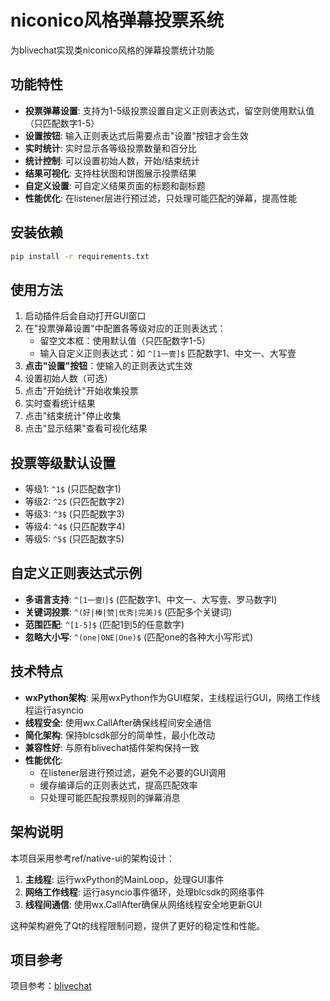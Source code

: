# niconico风格弹幕投票系统

为blivechat实现类niconico风格的弹幕投票统计功能

## 功能特性

- **投票弹幕设置**: 支持为1-5级投票设置自定义正则表达式，留空则使用默认值（只匹配数字1-5）
- **设置按钮**: 输入正则表达式后需要点击"设置"按钮才会生效
- **实时统计**: 实时显示各等级投票数量和百分比
- **统计控制**: 可以设置初始人数，开始/结束统计
- **结果可视化**: 支持柱状图和饼图展示投票结果
- **自定义设置**: 可自定义结果页面的标题和副标题
- **性能优化**: 在listener层进行预过滤，只处理可能匹配的弹幕，提高性能

## 安装依赖

```bash
pip install -r requirements.txt
```

## 使用方法

1. 启动插件后会自动打开GUI窗口
2. 在"投票弹幕设置"中配置各等级对应的正则表达式：
   - 留空文本框：使用默认值（只匹配数字1-5）
   - 输入自定义正则表达式：如 `^[1一壹]$` 匹配数字1、中文一、大写壹
3. **点击"设置"按钮**：使输入的正则表达式生效
4. 设置初始人数（可选）
5. 点击"开始统计"开始收集投票
6. 实时查看统计结果
7. 点击"结束统计"停止收集
8. 点击"显示结果"查看可视化结果

## 投票等级默认设置

- 等级1: `^1$` (只匹配数字1)
- 等级2: `^2$` (只匹配数字2)
- 等级3: `^3$` (只匹配数字3)
- 等级4: `^4$` (只匹配数字4)
- 等级5: `^5$` (只匹配数字5)

## 自定义正则表达式示例

- **多语言支持**: `^[1一壹Ⅰ]$` (匹配数字1、中文一、大写壹、罗马数字Ⅰ)
- **关键词投票**: `^(好|棒|赞|优秀|完美)$` (匹配多个关键词)
- **范围匹配**: `^[1-5]$` (匹配1到5的任意数字)
- **忽略大小写**: `^(one|ONE|One)$` (匹配one的各种大小写形式)

## 技术特点

- **wxPython架构**: 采用wxPython作为GUI框架，主线程运行GUI，网络工作线程运行asyncio
- **线程安全**: 使用wx.CallAfter确保线程间安全通信
- **简化架构**: 保持blcsdk部分的简单性，最小化改动
- **兼容性好**: 与原有blivechat插件架构保持一致
- **性能优化**:
  - 在listener层进行预过滤，避免不必要的GUI调用
  - 缓存编译后的正则表达式，提高匹配效率
  - 只处理可能匹配投票规则的弹幕消息

## 架构说明

本项目采用参考ref/native-ui的架构设计：

1. **主线程**: 运行wxPython的MainLoop，处理GUI事件
2. **网络工作线程**: 运行asyncio事件循环，处理blcsdk的网络事件
3. **线程间通信**: 使用wx.CallAfter确保从网络线程安全地更新GUI

这种架构避免了Qt的线程限制问题，提供了更好的稳定性和性能。

## 项目参考
项目参考：[blivechat](https://github.com/xfgryujk/blivechat)
